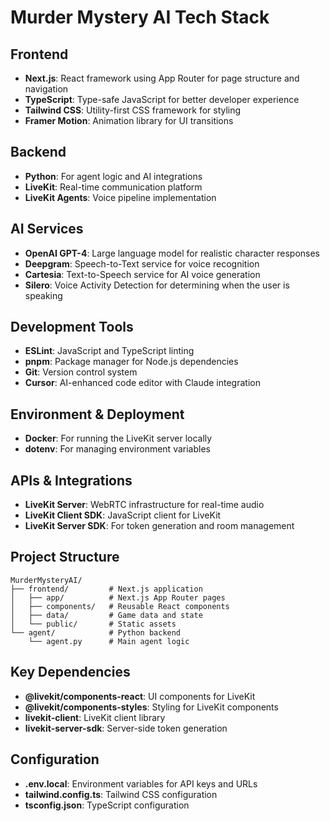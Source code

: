 # Murder Mystery AI Tech Stack

## Frontend

- **Next.js**: React framework using App Router for page structure and navigation
- **TypeScript**: Type-safe JavaScript for better developer experience
- **Tailwind CSS**: Utility-first CSS framework for styling
- **Framer Motion**: Animation library for UI transitions

## Backend

- **Python**: For agent logic and AI integrations
- **LiveKit**: Real-time communication platform
- **LiveKit Agents**: Voice pipeline implementation

## AI Services

- **OpenAI GPT-4**: Large language model for realistic character responses
- **Deepgram**: Speech-to-Text service for voice recognition
- **Cartesia**: Text-to-Speech service for AI voice generation
- **Silero**: Voice Activity Detection for determining when the user is speaking

## Development Tools

- **ESLint**: JavaScript and TypeScript linting
- **pnpm**: Package manager for Node.js dependencies
- **Git**: Version control system
- **Cursor**: AI-enhanced code editor with Claude integration

## Environment & Deployment

- **Docker**: For running the LiveKit server locally
- **dotenv**: For managing environment variables

## APIs & Integrations

- **LiveKit Server**: WebRTC infrastructure for real-time audio
- **LiveKit Client SDK**: JavaScript client for LiveKit
- **LiveKit Server SDK**: For token generation and room management

## Project Structure

```
MurderMysteryAI/
├── frontend/         # Next.js application
│   ├── app/          # Next.js App Router pages
│   ├── components/   # Reusable React components
│   ├── data/         # Game data and state
│   └── public/       # Static assets
└── agent/            # Python backend
    └── agent.py      # Main agent logic
```

## Key Dependencies

- **@livekit/components-react**: UI components for LiveKit
- **@livekit/components-styles**: Styling for LiveKit components
- **livekit-client**: LiveKit client library
- **livekit-server-sdk**: Server-side token generation

## Configuration

- **.env.local**: Environment variables for API keys and URLs
- **tailwind.config.ts**: Tailwind CSS configuration
- **tsconfig.json**: TypeScript configuration
